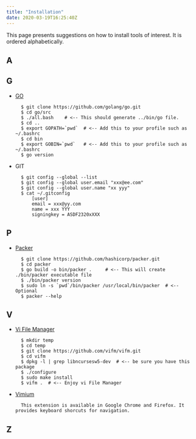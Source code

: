 ```yaml
---
title: "Installation"
date: 2020-03-19T16:25:40Z
---
```


This page presents suggestions on how to install tools of interest. It is ordered alphabetically.

## A

## G

- [GO](https://golang.org/doc/install/source)

        $ git clone https://github.com/golang/go.git
        $ cd go/src
        $ ./all.bash    # <-- This should generate ../bin/go file.
        $ cd ..
        $ export GOPATH=`pwd`  # <-- Add this to your profile such as ~/.bashrc 
        $ cd bin
        $ export GOBIN=`pwd`   # <-- Add this to your profile such as ~/.bashrc 
        $ go version

- GIT

        $ git config --global --list
        $ git config --global user.email "xxx@ee.com"
        $ git config --global user.name "xx yyy"
        $ cat ~/.gitconfig 
            [user]
            email = xxx@yy.com
            name = xxx YYY
            signingkey = ASDF2320xXXX

## P
- [Packer](https://github.com/hashicorp/packer/blob/master/.github/CONTRIBUTING.md#setting-up-go-to-work-on-packer)

        $ git clone https://github.com/hashicorp/packer.git
        $ cd packer
        $ go build -o bin/packer .     # <-- This will create ./bin/packer executable file
        $ ./bin/packer version
        $ sudo ln -s `pwd`/bin/packer /usr/local/bin/packer  # <-- Optional 
        $ packer --help

## V
- [Vi File Manager](https://github.com/vifm/vifm.git)

        $ mkdir temp
        $ cd temp
        $ git clone https://github.com/vifm/vifm.git
        $ cd vifm
        $ dpkg -l | grep libncursesw5-dev  # <-- be sure you have this package
        $ ./configure
        $ sudo make install
        $ vifm .  # <-- Enjoy vi File Manager

- [Vimium](https://vimium.github.io/)

        This extension is available in Google Chrome and Firefox. It provides keyboard shorcuts for navigation.

## Z





